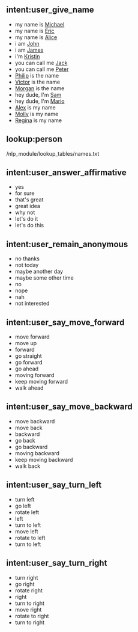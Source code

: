 ## intent:user_give_name
- my name is [Michael](person)
- my name is [Eric](person)
- my name is [Alice](person)
- i am [John](person)
- i am [James](person)
- i'm [Kristin](person)
- you can call me [Jack](person)
- you can call me [Peter](person)
- [Philip](person) is the name 
- [Victor](person) is the name 
- [Morgan](person) is the name 
- hey dude, I'm [Sam](person)
- hey dude, I'm [Mario](person)
- [Alex](person) is my name 
- [Molly](person) is my name 
- [Regina](person) is my name 

## lookup:person
/nlp_module/lookup_tables/names.txt

## intent:user_answer_affirmative
- yes
- for sure
- that's great
- great idea
- why not
- let's do it
- let's do this

## intent:user_remain_anonymous
- no thanks
- not today
- maybe another day
- maybe some other time
- no
- nope
- nah
- not interested

## intent:user_say_move_forward
- move forward
- move up
- forward
- go straight
- go forward
- go ahead
- moving forward
- keep moving forward
- walk ahead

## intent:user_say_move_backward
- move backward
- move back
- backward
- go back
- go backward
- moving backward
- keep moving backward
- walk back

## intent:user_say_turn_left
- turn left
- go left
- rotate left
- left
- turn to left
- move left
- rotate to left
- turn to left

## intent:user_say_turn_right
- turn right
- go right
- rotate right
- right
- turn to right
- move right
- rotate to right
- turn to right
